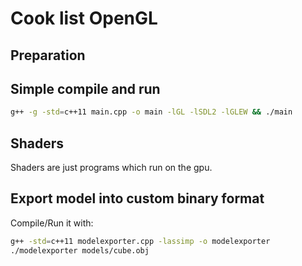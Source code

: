 # Cook list OpenGL

## Preparation

## Simple compile and run
```bash
g++ -g -std=c++11 main.cpp -o main -lGL -lSDL2 -lGLEW && ./main
```
## Shaders
Shaders are just programs which run on the gpu.

## Export model into custom binary format

Compile/Run it with:
```bash
g++ -std=c++11 modelexporter.cpp -lassimp -o modelexporter
./modelexporter models/cube.obj 
```